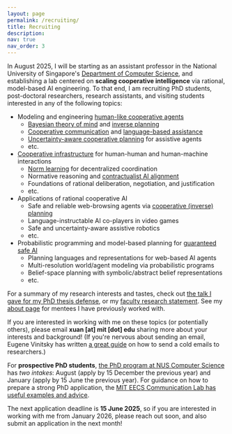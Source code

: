 ```yaml
---
layout: page
permalink: /recruiting/
title: Recruiting
description:
nav: true
nav_order: 3
---
```


In August 2025, I will be starting as an assistant professor in the National University of Singapore's [Department of Computer Science](https://www.comp.nus.edu.sg/cs/), and establishing a lab centered on **scaling cooperative intelligence** via rational, model-based AI engineering. To that end, I am recruiting PhD students, post-doctoral researchers, research assistants, and visiting students interested in any of the following topics:

- Modeling and engineering [human-like cooperative agents](https://www.nature.com/articles/s41562-024-01991-9)
  - [Bayesian theory of mind](https://www.nature.com/articles/s41562-017-0064) and [inverse planning](https://arxiv.org/abs/2006.07532)
  - [Cooperative communication](https://www.problang.org/) and [language-based assistance](https://arxiv.org/abs/2402.17930)
  - [Uncertainty-aware cooperative planning](https://dl.acm.org/doi/10.5555/3014629.3014637) for assistive agents
  - etc.
- [Cooperative infrastructure](https://www.nature.com/articles/d41586-021-01170-0) for human-human and human-machine interactions
  - [Norm learning](https://arxiv.org/abs/2402.13399) for decentralized coordination
  - Normative reasoning and [contractualist AI alignment](https://www.alignmentforum.org/posts/Cty2rSMut483QgBQ2/what-should-ai-owe-to-us-accountable-and-aligned-ai-systems)
  - Foundations of rational deliberation, negotiation, and justification
  - etc.
- Applications of rational cooperative AI
  - Safe and reliable web-browsing agents via [cooperative (inverse) planning](https://arxiv.org/abs/2402.17930)
  - Language-instructable AI co-players in video games
  - Safe and uncertainty-aware assistive robotics
  - etc.
- Probabilistic programming and model-based planning for [guaranteed safe AI](https://arxiv.org/abs/2405.06624)
  - Planning languages and representations for web-based AI agents
  - Multi-resolution world/agent modeling via probabilistic programs
  - Belief-space planning with symbolic/abstract belief representations
  - etc.

For a summary of my research interests and tastes, check out [the talk I gave for my PhD thesis defense](https://www.youtube.com/watch?v=cT6vm2tdJTQ), or my [faculty research statement](2024-faculty-research-statement.pdf). See my [about page](/about) for mentees I have previously worked with.

If you are interested in working with me on these topics (or potentially others), please email **xuan [at] mit [dot] edu** sharing more about your interests and background! (If you're nervous about sending an email, Eugene Vinitsky has written [a great guide](https://www.eugenevinitsky.com/posts/coldemails/) on how to send a cold emails to researchers.)

For **prospective PhD students**, [the PhD program at NUS Computer Science](https://www.comp.nus.edu.sg/programmes/pg/phdcs/application/) has *two intakes*: August (apply by 15 December the previous year) and January (apply by 15 June the previous year). For guidance on how to prepare a strong PhD application, the [MIT EECS Communication Lab has useful examples and advice](https://mitcommlab.mit.edu/eecs/commkit/graduate-school-statement-of-purpose/).

The next application deadline is **15 June 2025**, so if you are interested in working with me from January 2026, please reach out soon, and also submit an application in the next month! 
